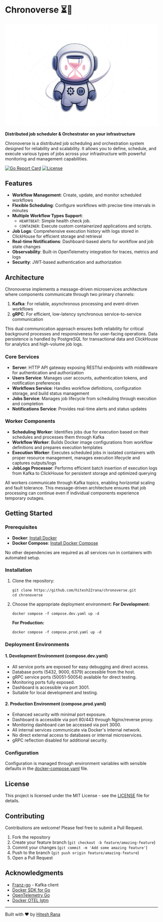 # Chronoverse ⏳🌌

![chronoverse](./.github/assets/chronoverse.png)

**Distributed job scheduler & Orchestrator on your infrastructure**

Chronoverse is a distributed job scheduling and orchestration system designed for reliability and scalability. It allows you to define, schedule, and execute various types of jobs across your infrastructure with powerful monitoring and management capabilities.

[![Go Report Card](https://goreportcard.com/badge/github.com/hitesh22rana/chronoverse)](https://goreportcard.com/report/github.com/hitesh22rana/chronoverse) [![License](https://img.shields.io/badge/License-MIT-blue.svg)](LICENSE)

## Features

- **Workflow Management**:  Create, update, and monitor scheduled workflows
- **Flexible Scheduling**: Configure workflows with precise time intervals in minutes
- **Multiple Workflow Types Support**:
   - `HEARTBEAT`: Simple health check job.
   - `CONTAINER`: Execute custom containerized applications and scripts.
- **Job Logs**: Comprehensive execution history with logs stored in ClickHouse for efficient storage and retrieval
- **Real-time Notifications**: Dashboard-based alerts for workflow and job state changes
- **Observability**: Built-in OpenTelemetry integration for traces, metrics and logs
- **Security**: JWT-based authentication and authorization

## Architecture

Chronoverse implements a message-driven microservices architecture where components communicate through two primary channels:

1. **Kafka**: For reliable, asynchronous processing and event-driven workflows
2. **gRPC**: For efficient, low-latency synchronous service-to-service communication

This dual communication approach ensures both reliability for critical background processes and responsiveness for user-facing operations. Data persistence is handled by PostgreSQL for transactional data and ClickHouse for analytics and high-volume job logs.

### Core Services

- **Server**: HTTP API gateway exposing RESTful endpoints with middleware for authentication and authorization
- **Users Service**: Manages user accounts, authentication tokens, and notification preferences
- **Workflows Service**: Handles workflow definitions, configuration storage, and build status management
- **Jobs Service**: Manages job lifecycle from scheduling through execution and completion
- **Notifications Service**: Provides real-time alerts and status updates

### Worker Components

- **Scheduling Worker**: Identifies jobs due for execution based on their schedules and processes them through Kafka
- **Workflow Worker**: Builds Docker image configurations from workflow definitions and prepares execution templates
- **Execution Worker**: Executes scheduled jobs in isolated containers with proper resource management, manages execution lifecycle and captures outputs/logs
- **JobLogs Processor**: Performs efficient batch insertion of execution logs from Kafka to ClickHouse for persistent storage and optimized querying

All workers communicate through Kafka topics, enabling horizontal scaling and fault tolerance. This message-driven architecture ensures that job processing can continue even if individual components experience temporary outages.

## Getting Started

### Prerequisites
- **Docker**: [Install Docker](https://docs.docker.com/get-docker/)
- **Docker Compose**: [Install Docker Compose](https://docs.docker.com/compose/install/)

No other dependencies are required as all services run in containers with automated setup.

### Installation

1. Clone the repository:
   ```
   git clone https://github.com/hitesh22rana/chronoverse.git
   cd chronoverse
   ```

2. Choose the appropriate deployment environment:
   **For Development:**
   ```
   docker compose -f compose.dev.yaml up -d
   ```

   **For Production:**
   ```
   docker compose -f compose.prod.yaml up -d
   ```

### Deployment Environments

#### 1. Development Environment (compose.dev.yaml)
- All service ports are exposed for easy debugging and direct access.
- Database ports (5432, 9000, 6379) accessible from the host.
- gRPC service ports (50051-50054) available for direct testing.
- Monitoring ports fully exposed.
- Dashboard is accessible via port 3001.
- Suitable for local development and testing.

#### 2. Production Environment (compose.prod.yaml)
- Enhanced security with minimal port exposure.
- Dashboard is accessible via port 80/443 through Nginx/reverse proxy.
- Monitoring dashboard can be accessed via port 3000.
- All internal services communicate via Docker's internal network.
- No direct external access to databases or internal microservices.
- gRPC reflection disabled for additional security.

### Configuration

Configuration is managed through environment variables with sensible defaults in the [docker-compose.yaml](./docker-compose.yaml) file.

## License

This project is licensed under the MIT License - see the [LICENSE](./LICENSE) file for details.

## Contributing

Contributions are welcome! Please feel free to submit a Pull Request.

1. Fork the repository
2. Create your feature branch (`git checkout -b feature/amazing-feature`)
3. Commit your changes (`git commit -m 'Add some amazing feature'`)
4. Push to the branch (`git push origin feature/amazing-feature`)
5. Open a Pull Request

## Acknowledgments

- [Franz-go](https://github.com/twmb/franz-go) - Kafka client
- [Docker SDK for Go](https://github.com/moby/moby)
- [OpenTelemetry Go](https://github.com/open-telemetry/opentelemetry-go)
- [Docker OTEL lgtm](https://github.com/grafana/docker-otel-lgtm)

---

Built with ❤️ by [Hitesh Rana](https://github.com/hitesh22rana)